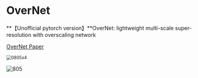 # OverNet

**【Unofficial pytorch version】**OverNet: lightweight multi-scale super-resolution with overscaling network

[OverNet Paper](https://arxiv.org/abs/2008.02382)



<img src="E:\STUDY\Places\EPS\OverNet\dd\DIV2K_valid_LR_bicubic_X4\DIV2K_valid_LR_bicubic\X4\0805x4.png" alt="0805x4" style="zoom:80%;" />

![805](E:\STUDY\Places\EPS\OverNet\save-08-18\imgs\805.png)









